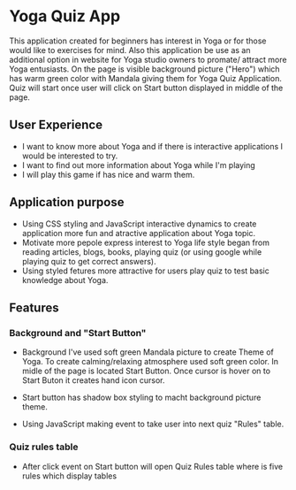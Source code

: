 # Yoga Quiz App

This application created for beginners has interest in Yoga or for those would like to exercises for mind.
Also this application be use as an additional option in website for Yoga studio owners to promate/ attract 
more Yoga entusiasts.
On the page is visible background picture ("Hero") which has warm green color with Mandala giving them for
Yoga Quiz Application.
Quiz will start once user will click on Start button displayed in middle of the page.

## User Experience
- I want to know more about Yoga and if there is interactive applications I would be interested to try. 
- I want to find out more information about Yoga while I'm playing
- I will play this game if has nice and warm them.

## Application purpose

- Using CSS styling and JavaScript interactive dynamics to create application more fun and atractive
  application about Yoga topic.
- Motivate more pepole express interest to Yoga life style began from reading articles, blogs, books,
  playing quiz (or using google
  while playing quiz to get correct answers).
- Using styled fetures more attractive for users play quiz to test basic knowledge about Yoga.

## Features

### Background and "Start Button"

- Background I've used soft green Mandala picture to create Theme of Yoga. To create calming/relaxing atmosphere used soft green color.
In midle of the page is located Start Button. Once cursor is hover on to Start Buton it creates hand icon cursor.

- Start button has shadow box styling to macht background picture theme.

- Using JavaScript making event to take user into next quiz "Rules" table.

### Quiz rules table

- After click event on Start button will open Quiz Rules table where is five rules which display tables
